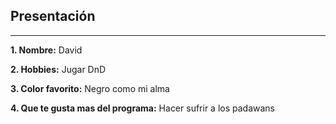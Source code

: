 ## Presentación
---

**1. Nombre:**
David

**2. Hobbies:**
Jugar DnD

**3. Color favorito:**
Negro como mi alma

**4. Que te gusta mas del programa:**
Hacer sufrir a los padawans 